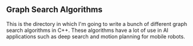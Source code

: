 ## Graph Search Algorithms

This is the directory in which I'm going to write a bunch of different graph search algorithms in C++. These algorithms have a lot of use in AI applications such as deep search and motion planning for mobile robots. 
